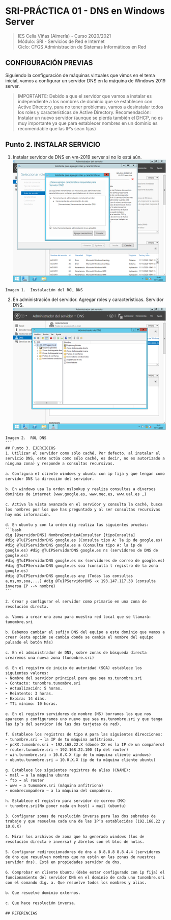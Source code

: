 # SRI-PRÁCTICA 01 - DNS en Windows Server
> IES Celia Viñas (Almería) - Curso 2020/2021  
> Módulo: SRI - Servicios de Red e Internet  
> Ciclo: CFGS Administración de Sistemas Informáticos en Red  

## CONFIGURACIÓN PREVIAS
Siguiendo la configuración de máquinas virtuales que vimos en el tema inicial, vamos a configurar un servidor DNS en la máquina de Windows 2019 server.

> IMPORTANTE: Debido a que el servidor que vamos a instalar es independiente a los nombres de dominio que se establecen con Active Directory, para no tener problemas, vamos a desinstalar todos los roles y características de Active Directory. Recomendación: Instalar un nuevo servidor (aunque se pierda también el DHCP, no es muy importante ya que para establecer nombres en un dominio es recomendable que las IP’s sean fijas) 

## Punto 2. INSTALAR SERVICIO 
1. Instalar servidor de DNS en vm-2019 server si no lo está aún. 
![image1](images/DNS1.png "DNS")

```
Imagen 1.  Instalación del ROL DNS
```
2. En administración del servidor. Agregar roles y características. Servidor DNS. 
![image2](images/DNS2.png "DNS")

````
Imagen 2.  ROL DNS
```
## Punto 3. EJERCICIOS 
1. Utilizar el servidor como sólo caché. Por defecto, al instalar el servicio DNS, este actúa como sólo caché, es decir, no es autorizado a ninguna zona) y responde a consultas recursivas. 

a. Configura el cliente windows y ubuntu con ip fija y que tengan como servidor DNS la dirección del servidor. 

b. En windows usa la orden nslookup y realiza consultas a diversos dominios de internet (www.google.es, www.mec.es, www.ual.es …) 

c. Activa la vista avanzada en el servidor y consulta la caché, busca los nombres por los que has preguntado y al ser consultas recursivas hay más información. 

d. En ubuntu y con la orden dig realiza las siguientes pruebas: 
```bash
dig [@servidorDNS] NombreDominioAConsultar [tipoConsulta] 
#dig @TuIPServidorDNS google.es (Consulta tipo A: la ip de google.es) #dig @TuIPServidorDNS google.es a (Consulta tipo A: la ip de google.es) #dig @TuIPServidorDNS google.es ns (servidores de DNS de google.es) 
#dig @TuIPServidorDNS google.es mx (servidores de correo de google.es) #dig @TuIPServidorDNS google.es soa (consulta l registro de la zona google.es) 
#dig @TuIPServidorDNS google.es any (Todas las consultas a,ns,mx,soa,...) #dig @TuIPServidorDNS -x 193.147.117.38 (consulta inversa IP --> nombre) 
```

2. Crear y configurar el servidor como primario en una zona de resolución directa. 

a. Vamos a crear una zona para nuestra red local que se llamará: tunombre.sri 

b. Debemos cambiar el sufijo DNS del equipo a este dominio que vamos a crear (esta opción se cambia donde se cambia el nombre del equipo pulsado el botón Más) 

c. En el administrador de DNS, sobre zonas de búsqueda directa crearemos una nueva zona (tunombre.sri) 

d. En el registro de inicio de autoridad (SOA) establece los siguientes valores: 
➢ Nombre del servidor principal para que sea ns.tunombre.sri 
➢ Contacto: tunombre.tunombre.sri  
➢ Actualización: 5 horas.  
➢ Reintento: 3 horas.  
➢ Expira: 14 días.  
➢ TTL mínimo: 10 horas.  

e. En el registro servidores de nombre (NS) borramos los que nos aparecen y configuramos uno nuevo que sea ns.tunombre.sri y que tenga las ip’s del servidor (de las dos tarjetas de red).

f. Establece los registros de tipo A para las siguientes direcciones: 
➢ tunombre.sri → la IP de tu máquina anfitriona.  
➢ pcXX.tunombre.sri → 192.168.22.X (dónde XX es la IP de un compañero)  
➢ router.tunombre.sri → 192.168.22.100 (Ip del router)  
➢ win.tunombre.sri → 10.0.X.X (ip de tu máquina cliente windows)  
➢ ubuntu.tunombre.sri → 10.0.X.X (ip de tu máquina cliente ubuntu)  

g. Establece los siguientes registros de alias (CNAME): 
➢ mail → a la máquina ubuntu  
➢ ftp → al router  
➢ www → a tunombre.sri (máquina anfitriona)  
➢ nombrecompañero → a la máquina del compañero.  

h. Establece el registro para servidor de correo (MX) 
➢ tunombre.sri(No poner nada en host) → mail (ubuntu)  

3. Configurar zonas de resolución inversa para las dos subredes de trabajo y que resuelva cada una de las IP’s establecidas (192.168.22 y 10.0.X) 

4. Mirar los archivos de zona que ha generado windows (los de resolución directa e inversa) y ábrelos con el bloc de notas. 

5. Configurar redireccionadores de dns a 8.8.8.8 8.8.4.4 (servidores de dns que resuelven nombres que no están en las zonas de nuestros servidor dns). Está en propiedades servidor de dns. 

6. Comprobar en cliente Ubuntu (debe estar configurado con ip fija) el funcionamiento del servidor DNS en el dominio de cada uno tunombre.sri con el comando dig. a. Que resuelve todos los nombres y alias. 

b. Que resuelve dominio externos. 

c. Que hace resolución inversa. 

## REFERENCIAS

